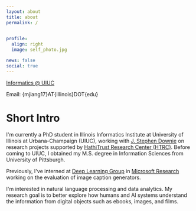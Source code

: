 ```yaml
---
layout: about
title: about
permalink: /

             
profile:
  align: right
  image: self_photo.jpg

news: false
social: true
---
```


[Informatics @ UIUC](https://www.informatics.illinois.edu)

Email: {mjiang17}AT{illinois}DOT{edu}

Short Intro
==

I'm currently a PhD student in Illinois Informatics Institute at University of Illinois at Urbana-Champaign (UIUC), working with [J. Stephen Downie](https://ischool.illinois.edu/people/j-stephen-downie) on research projects supported by [HathiTrust Research Center (HTRC)](https://analytics.hathitrust.org). Before coming to UIUC, I obtained my M.S. degree in Information Sciences from University of Pittsburgh. 

Previously, I've interned at [Deep Learning Group](https://www.microsoft.com/en-us/research/group/deep-learning-group/) in [Microsoft Research](https://www.microsoft.com/en-us/research/) working on the evaluation of image caption generators.

I'm interested in natural language processing and data analytics. My research goal is to better explore how humans and AI systems understand the information from digital objects such as ebooks, images, and films.

